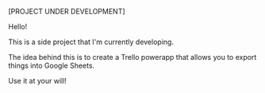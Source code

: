 [PROJECT UNDER DEVELOPMENT]

Hello!

This is a side project that I'm currently developing.

The idea behind this is to create a Trello powerapp that allows you to export things into Google Sheets.

Use it at your will!

